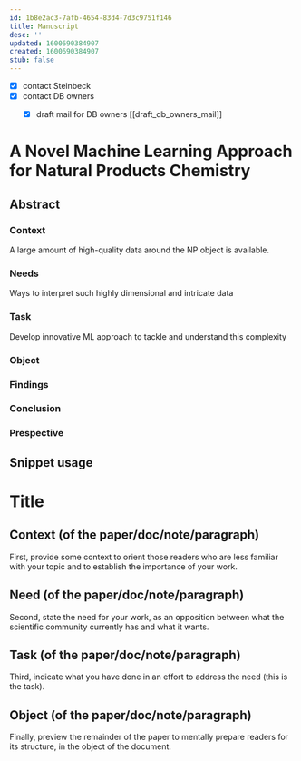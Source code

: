 ```yaml
---
id: 1b8e2ac3-7afb-4654-83d4-7d3c9751f146
title: Manuscript
desc: ''
updated: 1600690384907
created: 1600690384907
stub: false
---
```



- [x] contact Steinbeck
- [x] contact DB owners
  - [x] draft mail for DB owners [[draft_db_owners_mail]]


# A Novel Machine Learning Approach for Natural Products Chemistry

## Abstract

### Context 

A large amount of high-quality data around the NP object is available.

### Needs

Ways to interpret such highly dimensional and intricate data

### Task

Develop innovative ML approach to tackle and understand this complexity

### Object



### Findings

### Conclusion

### Prespective


## Snippet usage

# Title

## Context (of the paper/doc/note/paragraph)
First, provide some context to orient those readers who are less familiar with your topic and to establish the importance of your work.
## Need (of the paper/doc/note/paragraph)
Second, state the need for your work, as an opposition between what the scientific community currently has and what it wants.
## Task (of the paper/doc/note/paragraph)
Third, indicate what you have done in an effort to address the need (this is the task).
## Object (of the paper/doc/note/paragraph)
Finally, preview the remainder of the paper to mentally prepare readers for its structure, in the object of the document.
